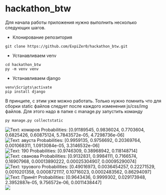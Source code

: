 # hackathon_btw
Для начала работы приложения нужно выполнить несколько следующих шагов.
- Клонирование репозитория
```
git clone https://github.com/ExpiZer0/hackathon_btw.git
```
- Устанавливаем venv
```
cd hackathon_btw
py -m venv venv
```
- Устанавливаем django
```
venv\Scripts\activate
pip install django
```
В принципе, с этим уже можно работать.
Только нужно помнить что для сборки static файлов следует
после каждого изменения js/css/img файлов.
Для этого надо в папке с manage.py запустить команду
```
py manage.py collectstatic
```
![Text: комаров
Probabilities: [0.91189545, 0.9836024, 0.7703604, 0.6825426, 0.60875124, 5.7843572e-05, 4.7298736e-06]](/samples/sample_0.jpg)
![Text: авуста
Probabilities: [0.9959135, 0.9756692, 0.20369764, 0.001068311, 1.0913084e-05, 3.3146532e-06]](/samples/sample_1.jpg)
![Text: 190
Probabilities: [0.9746309, 0.38968942, 0.118148714]](/samples/sample_3.jpg)
![Text: сванова
Probabilities: [0.9132831, 0.9984111, 0.7166574, 0.16907968, 0.00013890222, 0.00025304907, 0.00095290074]](/samples/sample_2.jpg)
![Text: труового
Probabilities: [0.49016973, 0.0036454257, 0.22271529, 0.0010201358, 0.0008721117, 0.10716023, 0.0002483562, 0.86294097]](/samples/sample_4.jpg)
![Text: Принёт
Probabilities: [0.9643436, 0.9999302, 0.029173948, 2.3952887e-05, 9.756572e-06, 0.0011438447]](/samples/sample_5.jpg)
![](/samples/sample_.jpg)
